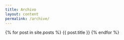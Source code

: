 ```yaml
---
title: Archivo
layout: content
permalink: /archive/
---
```


<style type="text/css">.l-arc { background: #fff; }</style>

{% for post in site.posts %}
{{ post.title }}
{% endfor %}
